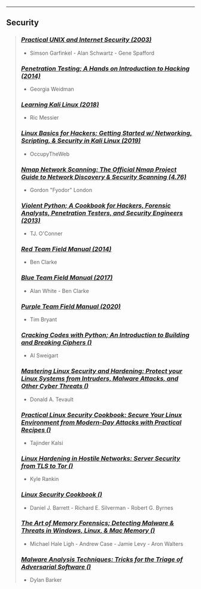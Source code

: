 ---
## Security

> ### [*Practical UNIX and Internet Security (2003)*]()
>   - Simson Garfinkel - Alan Schwartz - Gene Spafford
>   
> ### [*Penetration Testing; A Hands on Introduction to Hacking (2014)*]()
>   - Georgia Weidman
>   
> ### [*Learning Kali Linux (2018)*]()
>   - Ric Messier
>   
> ### [*Linux Basics for Hackers; Getting Started w/ Networking, Scripting, & Security in Kali Linux (2019)*]()
>   - OccupyTheWeb
>   
> ### [*Nmap Network Scanning: The Official Nmap Project Guide to Network Discovery & Security Scanning (4.76)*]()
>   - Gordon "Fyodor" London
>   
> ### [*Violent Python; A Cookbook for Hackers, Forensic Analysts, Penetration Testers, and Security Engineers (2013)*]()
>   - TJ. O'Conner
>
> ### [*Red Team Field Manual (2014)*]()
>   - Ben Clarke
>   
> ### [*Blue Team Field Manual (2017)*]()
>   - Alan White - Ben Clarke
>   
> ### [*Purple Team Field Manual (2020)*]()
>   - Tim Bryant
>  
> ### [*Cracking Codes with Python; An Introduction to Building and Breaking Ciphers ()*]()
>   - Al Sweigart
>    
> ### [*Mastering Linux Security and Hardening: Protect your Linux Systems from Intruders, Malware Attacks, and Other Cyber Threats ()*]()
>   - Donald A. Tevault
>
> ### [*Practical Linux Security Cookbook: Secure Your Linux Environment from Modern-Day Attacks with Practical Recipes ()*]()
>   - Tajinder Kalsi
>
> ### [*Linux Hardening in Hostile Networks: Server Security from TLS to Tor ()*]()
>   - Kyle Rankin
>
> ### [*Linux Security Cookbook ()*]()
>   - Daniel J. Barrett - Richard E. Silverman - Robert G. Byrnes
>
> ### [*The Art of Memory Forensics; Detecting Malware & Threats in Windows, Linux, & Mac Memory ()*]()
>   - Michael Hale Ligh - Andrew Case - Jamie Levy - Aron Walters
>
> ### [*Malware Analysis Techniques: Tricks for the Triage of Adversarial Software ()*]()
>   - Dylan Barker


